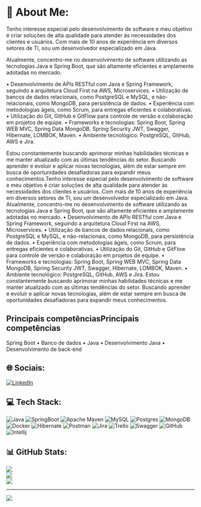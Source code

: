 # 💫 About Me:
Tenho interesse especial pelo desenvolvimento de software e meu objetivo é criar soluções de alta qualidade para atender às necessidades dos clientes e usuários. Com mais de 10 anos de experiência em diversos setores de TI, sou um desenvolvedor especializado em Java.

Atualmente, concentro-me no desenvolvimento de software utilizando as tecnologias Java e Spring Boot, que são altamente eficientes e amplamente adotadas no mercado. 

• Desenvolvimento de APIs RESTful com Java e Spring Framework, seguindo a arquitetura Cloud First na AWS, Microservices. 
• Utilização de bancos de dados relacionais, como PostgreSQL e MySQL, e não-relacionais, como MongoDB, para persistência de dados.
• Experiência com metodologias ágeis, como Scrum, para entregas eficientes e colaborativas.
• Utilização do Git, GitHub e GitFlow para controle de versão e colaboração em projetos de equipe.
• Frameworks e tecnologias: Spring Boot, Spring WEB MVC, Spring Data MongoDB, Spring Security JWT, Swagger, Hibernate, LOMBOK, Maven.
• Ambiente tecnológico: PostgreSQL, GitHub, AWS e Jira.

Estou constantemente buscando aprimorar minhas habilidades técnicas e me manter atualizado com as últimas tendências do setor. Buscando aprender e evoluir e aplicar novas tecnologias, além de estar sempre em busca de oportunidades desafiadoras para expandir meus conhecimentos.Tenho interesse especial pelo desenvolvimento de software e meu objetivo é criar soluções de alta qualidade para atender às necessidades dos clientes e usuários. Com mais de 10 anos de experiência em diversos setores de TI, sou um desenvolvedor especializado em Java. Atualmente, concentro-me no desenvolvimento de software utilizando as tecnologias Java e Spring Boot, que são altamente eficientes e amplamente adotadas no mercado. • Desenvolvimento de APIs RESTful com Java e Spring Framework, seguindo a arquitetura Cloud First na AWS, Microservices. • Utilização de bancos de dados relacionais, como PostgreSQL e MySQL, e não-relacionais, como MongoDB, para persistência de dados. • Experiência com metodologias ágeis, como Scrum, para entregas eficientes e colaborativas. • Utilização do Git, GitHub e GitFlow para controle de versão e colaboração em projetos de equipe. • Frameworks e tecnologias: Spring Boot, Spring WEB MVC, Spring Data MongoDB, Spring Security JWT, Swagger, Hibernate, LOMBOK, Maven. • Ambiente tecnológico: PostgreSQL, GitHub, AWS e Jira. Estou constantemente buscando aprimorar minhas habilidades técnicas e me manter atualizado com as últimas tendências do setor. Buscando aprender e evoluir e aplicar novas tecnologias, além de estar sempre em busca de oportunidades desafiadoras para expandir meus conhecimentos.

## Principais competênciasPrincipais competências
Spring Boot • Banco de dados • Java • Desenvolvimento Java • Desenvolvimento de back-end

## 🌐 Sociais:
[![LinkedIn](https://img.shields.io/badge/LinkedIn-%230077B5.svg?logo=linkedin&logoColor=white)](https://linkedin.com/in/ranelho-java) 

## 💻 Tech Stack:
![Java](https://img.shields.io/badge/java-%23ED8B00.svg?style=for-the-badge&logo=java&logoColor=white) ![SpringBoot](https://img.shields.io/badge/Spring-6DB33F?style=for-the-badge&logo=spring&logoColor=white) ![Apache Maven](https://img.shields.io/badge/Apache%20Maven-C71A36?style=for-the-badge&logo=Apache%20Maven&logoColor=white) ![MySQL](https://img.shields.io/badge/mysql-%2300f.svg?style=for-the-badge&logo=mysql&logoColor=white) ![Postgres](https://img.shields.io/badge/postgres-%23316192.svg?style=for-the-badge&logo=postgresql&logoColor=white) ![MongoDB](https://img.shields.io/badge/MongoDB-%234ea94b.svg?style=for-the-badge&logo=mongodb&logoColor=white) ![Docker](https://img.shields.io/badge/docker-%230db7ed.svg?style=for-the-badge&logo=docker&logoColor=white) ![Hibernate](https://img.shields.io/badge/Hibernate-59666C?style=for-the-badge&logo=Hibernate&logoColor=white) ![Postman](https://img.shields.io/badge/Postman-FF6C37?style=for-the-badge&logo=postman&logoColor=white) ![Jira](https://img.shields.io/badge/jira-%230A0FFF.svg?style=for-the-badge&logo=jira&logoColor=white) ![Trello](https://img.shields.io/badge/Trello-%23026AA7.svg?style=for-the-badge&logo=Trello&logoColor=white) ![Swagger](https://img.shields.io/badge/-Swagger-%23Clojure?style=for-the-badge&logo=swagger&logoColor=white) ![GitHub](https://img.shields.io/badge/GitHub-100000?style=for-the-badge&logo=github&logoColor=white) ![Intellij](https://img.shields.io/badge/IntelliJ_IDEA-000000.svg?style=for-the-badge&logo=intellij-idea&logoColor=white)

## 📊 GitHub Stats:
![](https://github-readme-stats.vercel.app/api?username=ranelho&theme=default&hide_border=false&include_all_commits=true&count_private=false)<br/>
![](https://github-readme-streak-stats.herokuapp.com/?user=ranelho&theme=default&hide_border=false)<br/>
![](https://github-readme-stats.vercel.app/api/top-langs/?username=ranelho&theme=default&hide_border=false&include_all_commits=true&count_private=false&layout=compact)

---
[![](https://visitcount.itsvg.in/api?id=ranelho&icon=0&color=0)](https://visitcount.itsvg.in)

<!-- Proudly created with GPRM ( https://gprm.itsvg.in ) -->
